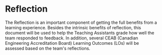 # Reflection

The Reflection is an important component of getting the full benefits from a learning experience. Besides the intrinsic benefits of reflection, this document will be used to help the Teaching Assistants grade how well the team responded to feedback. In addition, several CEAB (Canadian Engineering Accreditation Board) Learning Outcomes (LOs) will be assessed based on the team's reflections.
